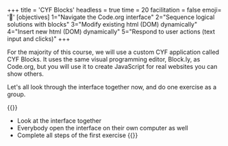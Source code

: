 +++
title = 'CYF Blocks'
headless = true
time = 20
facilitation = false
emoji= '🧩'
[objectives]
1="Navigate the Code.org interface"
2="Sequence logical solutions with blocks"
3="Modify existing html (DOM) dynamically"
4="Insert new html (DOM) dynamically"
5="Respond to user actions (text input and clicks)"
+++

For the majority of this course, we will use a custom CYF application called CYF Blocks. It uses the same visual programming editor, Block.ly, as Code.org, but you will use it to create JavaScript for real websites you can show others.

Let's all look through the interface together now, and do one exercise as a group.

{{<note title="CYF Blocks (20 minutes)" type="activity">}}

- Look at the interface together
- Everybody open the interface on their own computer as well
- Complete all steps of the first exercise
  {{</note>}}
